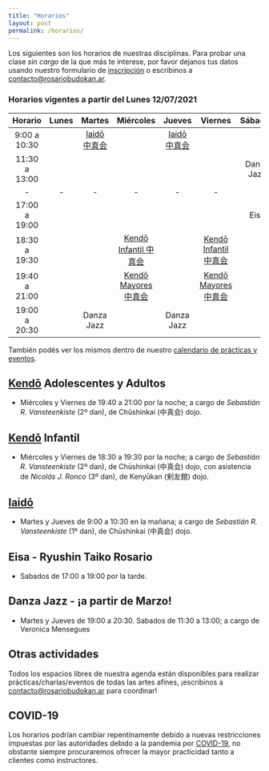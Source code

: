 ```yaml
---
title: "Horarios"
layout: post
permalink: /horarios/
---
```


Los siguientes son los horarios de nuestras disciplinas. Para probar una clase *sin cargo* de la que más te interese, por favor dejanos tus datos usando nuestro formulario de [inscripción](/inscripcion) o escribinos a [contacto@rosariobudokan.ar](mailto:contacto@rosariobudokan.ar).

### Horarios vigentes a partir del Lunes 12/07/2021

| Horario       | Lunes         | Martes                           | Miércoles                                 | Jueves                          | Viernes                                | Sábados |
| :-----------: |:-------------:|:--------------------------------:|:-----------------------------------------:|:-------------------------------:|:---------------------------------------:|:-------:|
| 9:00 a 10:30 |               |[Iaidō 中真会](/disciplinas/iaido)  |                                         |[Iaidō 中真会](/disciplinas/iaido)|                                           |          |
| 11:30 a 13:00 |               |                                  |                                          |                                 |                                          | Danza Jazz |
| -             | -             | -                                | -                                        | -                               | -                                        |            |
| 17:00 a 19:00 |               |                                  |                                           |                                |                                          | Eisa       |
| 18:30 a 19:30 |               |                                  |[Kendō Infantil 中真会](/disciplinas/kendo)|                                |[Kendō Infantil 中真会](/disciplinas/kendo)| |
| 19:40 a 21:00 |               |                                  |[Kendō Mayores 中真会](/disciplinas/kendo) |                                |[Kendō Mayores 中真会](/disciplinas/kendo)| |
| 19:00 a 20:30 |               |    Danza Jazz                    |                                           |        Danza Jazz              |                                         | |


También podés ver los mismos dentro de nuestro [calendario de prácticas y eventos](/calendario).


## [Kendō](/disciplinas/kendo) Adolescentes y Adultos
- Miércoles y Viernes de 19:40 a 21:00 por la noche; a cargo de *Sebastián R. Vansteenkiste* (2º dan), de Chūshinkai (中真会) dojo.

## [Kendō](/disciplinas/kendo) Infantil
- Miércoles y Viernes de 18:30 a 19:30 por la noche; a cargo de *Sebastián R. Vansteenkiste* (2º dan), de Chūshinkai (中真会) dojo, con asistencia de *Nicolás J. Ronco* (3º dan), de Kenyūkan (剣友館) dojo.

## [Iaidō](/disciplinas/iaido)
- Martes y Jueves de 9:00 a 10:30 en la mañana; a cargo de *Sebastián R. Vansteenkiste* (1º dan), de Chūshinkai (中真会) dojo.<br/>

## Eisa - Ryushin Taiko Rosario
- Sabados de 17:00 a 19:00 por la tarde.<br/>

## Danza Jazz - ¡a partir de Marzo!
- Martes y Jueves de 19:00 a 20:30. Sabados de 11:30 a 13:00; a cargo de Veronica Mensegues<br/>

## Otras actividades
Todos los espacios libres de nuestra agenda están disponibles para realizar prácticas/charlas/eventos de todas las artes afines, ¡escribinos a [contacto@rosariobudokan.ar](mailto:contacto@rosariobudokan.ar) para coordinar!

## COVID-19
Los horarios podrían cambiar repentinamente debido a nuevas restricciones impuestas por las autoridades debido a la pandemia por [COVID-19](/covid-19), no obstante siempre procuraremos ofrecer la mayor practicidad tanto a clientes como instructores.
